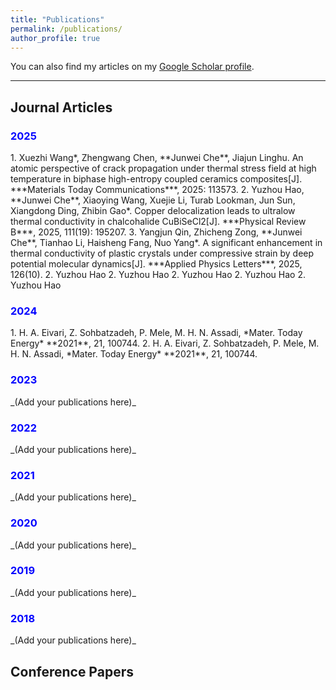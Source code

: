 ```yaml
---
title: "Publications"
permalink: /publications/
author_profile: true
---
```


You can also find my articles on my [Google Scholar profile](https://scholar.google.com.hk/citations?user=z6DY2D0AAAAJ&hl=zh-CN).

---

## Journal Articles

<h3 style="color:blue;">2025</h3>
1. Xuezhi Wang*, Zhengwang Chen, **Junwei Che**, Jiajun Linghu. An atomic perspective of crack propagation under thermal stress field at high temperature in biphase high-entropy coupled ceramics composites[J]. ***Materials Today Communications***, 2025: 113573. 
2. Yuzhou Hao, **Junwei Che**, Xiaoying Wang, Xuejie Li, Turab Lookman, Jun Sun, Xiangdong Ding, Zhibin Gao*. Copper delocalization leads to ultralow thermal conductivity in chalcohalide CuBiSeCl2[J]. ***Physical Review B***, 2025, 111(19): 195207.
3. Yangjun Qin, Zhicheng Zong, **Junwei Che**, Tianhao Li, Haisheng Fang, Nuo Yang*.  A significant enhancement in thermal conductivity of plastic crystals under compressive strain by deep potential molecular dynamics[J]. ***Applied Physics Letters***, 2025, 126(10).
2. Yuzhou Hao
2. Yuzhou Hao
2. Yuzhou Hao
2. Yuzhou Hao
2. Yuzhou Hao

<h3 style="color:blue;">2024</h3>
1. H. A. Eivari, Z. Sohbatzadeh, P. Mele, M. H. N. Assadi, *Mater. Today Energy* **2021**, 21, 100744.  
2. H. A. Eivari, Z. Sohbatzadeh, P. Mele, M. H. N. Assadi, *Mater. Today Energy* **2021**, 21, 100744.  

<h3 style="color:blue;">2023</h3>
_(Add your publications here)_

<h3 style="color:blue;">2022</h3>
_(Add your publications here)_

<h3 style="color:blue;">2021</h3>
_(Add your publications here)_

<h3 style="color:blue;">2020</h3>
_(Add your publications here)_

<h3 style="color:blue;">2019</h3>
_(Add your publications here)_

<h3 style="color:blue;">2018</h3>
_(Add your publications here)_


## Conference Papers

 

